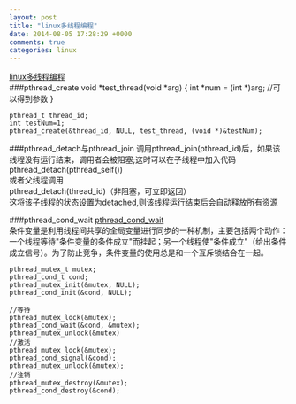 ```yaml
---
layout: post
title: "linux多线程编程"
date: 2014-08-05 17:28:29 +0000
comments: true
categories: linux
---
```


[linux多线程编程](http://www.cnblogs.com/BiffoLee/archive/2011/11/18/2254540.html)      
###pthread_create
    void *test_thread(void *arg) {
        int *num = (int *)arg;  //可以得到参数
    }

    pthread_t thread_id;
    int testNum=1;
    pthread_create(&thread_id, NULL, test_thread, (void *)&testNum);
###pthread_detach与pthread_join
调用pthread_join(pthread_id)后，如果该线程没有运行结束，调用者会被阻塞;这时可以在子线程中加入代码      
pthread_detach(pthread_self())      
或者父线程调用      
pthread_detach(thread_id)（非阻塞，可立即返回）     
这将该子线程的状态设置为detached,则该线程运行结束后会自动释放所有资源

###pthread_cond_wait
[pthread_cond_wait](http://baike.baidu.com/view/5725833.htm?fr=aladdin)     
条件变量是利用线程间共享的全局变量进行同步的一种机制，主要包括两个动作：一个线程等待"条件变量的条件成立"而挂起；另一个线程使"条件成立"（给出条件成立信号）。为了防止竞争，条件变量的使用总是和一个互斥锁结合在一起。        

    pthread_mutex_t mutex;
    pthread_cond_t cond;
    pthread_mutex_init(&mutex, NULL);
    pthread_cond_init(&cond, NULL);

    //等待
    pthread_mutex_lock(&mutex);
    pthread_cond_wait(&cond, &mutex);
    pthread_mutex_unlock(&mutex)
    //激活
    pthread_mutex_lock(&mutex);
    pthread_cond_signal(&cond);
    pthread_mutex_unlock(&mutex);
    //注销
    pthread_mutex_destroy(&mutex);
    pthread_cond_destroy(&cond);

